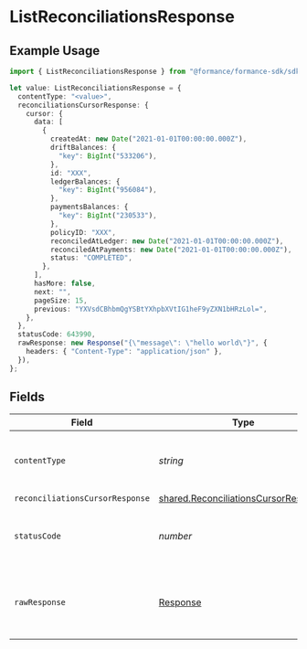 # ListReconciliationsResponse

## Example Usage

```typescript
import { ListReconciliationsResponse } from "@formance/formance-sdk/sdk/models/operations";

let value: ListReconciliationsResponse = {
  contentType: "<value>",
  reconciliationsCursorResponse: {
    cursor: {
      data: [
        {
          createdAt: new Date("2021-01-01T00:00:00.000Z"),
          driftBalances: {
            "key": BigInt("533206"),
          },
          id: "XXX",
          ledgerBalances: {
            "key": BigInt("956084"),
          },
          paymentsBalances: {
            "key": BigInt("230533"),
          },
          policyID: "XXX",
          reconciledAtLedger: new Date("2021-01-01T00:00:00.000Z"),
          reconciledAtPayments: new Date("2021-01-01T00:00:00.000Z"),
          status: "COMPLETED",
        },
      ],
      hasMore: false,
      next: "",
      pageSize: 15,
      previous: "YXVsdCBhbmQgYSBtYXhpbXVtIG1heF9yZXN1bHRzLol=",
    },
  },
  statusCode: 643990,
  rawResponse: new Response("{\"message\": \"hello world\"}", {
    headers: { "Content-Type": "application/json" },
  }),
};
```

## Fields

| Field                                                                                               | Type                                                                                                | Required                                                                                            | Description                                                                                         |
| --------------------------------------------------------------------------------------------------- | --------------------------------------------------------------------------------------------------- | --------------------------------------------------------------------------------------------------- | --------------------------------------------------------------------------------------------------- |
| `contentType`                                                                                       | *string*                                                                                            | :heavy_check_mark:                                                                                  | HTTP response content type for this operation                                                       |
| `reconciliationsCursorResponse`                                                                     | [shared.ReconciliationsCursorResponse](../../../sdk/models/shared/reconciliationscursorresponse.md) | :heavy_minus_sign:                                                                                  | OK                                                                                                  |
| `statusCode`                                                                                        | *number*                                                                                            | :heavy_check_mark:                                                                                  | HTTP response status code for this operation                                                        |
| `rawResponse`                                                                                       | [Response](https://developer.mozilla.org/en-US/docs/Web/API/Response)                               | :heavy_check_mark:                                                                                  | Raw HTTP response; suitable for custom response parsing                                             |